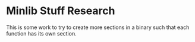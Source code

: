 # Minlib Stuff Research

This is some work to try to create more sections in a binary such that each function has its own section.